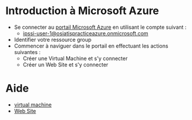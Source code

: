 # Introduction à Microsoft Azure
* Se connecter au [portail Microsoft Azure](https://portal.azure.com) en utilisant le compte suivant :
  * ipssi-user-1@osiatispracticeazure.onmicrosoft.com
* Identifier votre ressource group
* Commencer à naviguer dans le portail en effectuant les actions suivantes :
  * Créer une Virtual Machine et s'y connecter
  * Créer un Web Site et s'y connecter

# Aide
* [virtual machine](https://azure.microsoft.com/en-us/documentation/articles/virtual-machines-windows-hero-tutorial/)
* [Web Site](https://azure.microsoft.com/fr-fr/documentation/articles/web-sites-java-get-started/)

